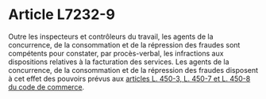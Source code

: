 # Article L7232-9

Outre les inspecteurs et contrôleurs du travail, les agents de la concurrence, de la consommation et de la répression des fraudes sont compétents pour constater, par procès-verbal, les infractions aux dispositions relatives à la facturation des services. Les agents de la concurrence, de la consommation et de la répression des fraudes disposent à cet effet des pouvoirs prévus aux [articles L. 450-3, L. 450-7 et L. 450-8 du code de commerce][1].

 [1]: /affichCodeArticle.do?cidTexte=LEGITEXT000005634379&idArticle=LEGIARTI000006232402&dateTexte=&categorieLien=cid